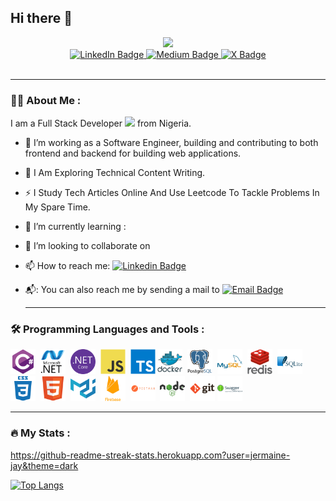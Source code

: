 ## Hi there 👋

<div id="header" align="center">
  <img src="https://i.giphy.com/media/v1.Y2lkPTc5MGI3NjExYml4aDZ2eDBsYnEycGN4NnJvaWV1Y2RkeXl2a3VtemFnOHQ0bXY2MyZlcD12MV9pbnRlcm5hbF9naWZfYnlfaWQmY3Q9cw/fYwwJG7ftffzzCm3mW/giphy.gif" width="100"/>
</div>
<div id="badges" align="center">
  <a href="https://www.linkedin.com/in/johnson-chukwu-0843a1216">
    <img src="https://img.shields.io/badge/LinkedIn-blue?style=for-the-badge&logo=linkedin&logoColor=white" alt="LinkedIn Badge"/>
  </a>
  <a href="https://medium.com/@jermaine_jay">
    <img src="https://img.shields.io/badge/Medium-black?style=for-the-badge&logo=medium&logoColor=white" alt="Medium Badge"/>
  </a>
  <a href="https://x.com/Jermane_Jay">
    <img src="https://img.shields.io/badge/X-black?style=for-the-badge&logo=X&logoColor=white" alt="X Badge"/>
  </a>
</div>
<div id="badges" align="center">
  <img src="https://komarev.com/ghpvc/?username=jermine-jay&style=flat-square&color=blue" alt=""/>
</div>

---

### :woman_technologist: About Me :

I am a Full Stack Developer <img src="https://media.giphy.com/media/WUlplcMpOCEmTGBtBW/giphy.gif" width="30"> from Nigeria.

- :telescope: I’m working as a Software Engineer, building and contributing to both frontend and backend for building web applications.

- :seedling: I Am Exploring Technical Content Writing.

- :zap: I Study Tech Articles Online And Use Leetcode To Tackle Problems In My Spare Time.

- 🌱 I’m currently learning :

- 👯 I’m looking to collaborate on 
    
- :mailbox: How to reach me: [![Linkedin Badge](https://img.shields.io/badge/-kakbar-blue?style=flat&logo=Linkedin&logoColor=white)](https://www.linkedin.com/in/johnson-chukwu-0843a1216/)
  
- 📬: You can also reach me by sending a mail to [![Email Badge](https://img.shields.io/badge/-Gmail-red?style=flat&logo=Gmail&logoColor=white)](jsonosita@gmail.com)

  ---

### :hammer_and_wrench: Programming Languages and Tools :

<div>
  <img src="https://github.com/devicons/devicon/blob/master/icons/csharp/csharp-original.svg" title="Csharp" alt="Csharp" width="40" height="40"/>&nbsp;
  <img src="https://github.com/devicons/devicon/blob/master/icons/dot-net/dot-net-original-wordmark.svg" title="Dot-net" alt="Dot-net" width="40" height="40"/>&nbsp;
  <img src="https://github.com/devicons/devicon/blob/master/icons/dotnetcore/dotnetcore-original.svg" title="Dotnetcore" alt="Dotnetcore" width="40" height="40"/>&nbsp;
  <img src="https://github.com/devicons/devicon/blob/master/icons/javascript/javascript-original.svg" title="JavaScript" alt="JavaScript" width="40" height="40"/>&nbsp;
  <img src="https://github.com/devicons/devicon/blob/master/icons/typescript/typescript-original.svg" title="TypeScript" **alt="TypeScript" width="40" height="40"/>
  <img src="https://github.com/devicons/devicon/blob/master/icons/docker/docker-original-wordmark.svg" title="Docker" alt="Docker" width="40" height="40"/>&nbsp;
  <img src="https://github.com/devicons/devicon/blob/master/icons/postgresql/postgresql-original-wordmark.svg" title="Postgresql" alt="Postgresql " width="40" height="40"/>&nbsp;
  <img src="https://github.com/devicons/devicon/blob/master/icons/mysql/mysql-original-wordmark.svg" title="MySQL"  alt="MySQL" width="40" height="40"/>&nbsp;
  <img src="https://github.com/devicons/devicon/blob/master/icons/redis/redis-original-wordmark.svg" title="Redis" alt="Redis" width="40" height="40"/>&nbsp;
  <img src="https://github.com/devicons/devicon/blob/master/icons/sqlite/sqlite-original-wordmark.svg" title="Sqllie" **alt="Sqllite" width="40" height="40"/>
  <img src="https://github.com/devicons/devicon/blob/master/icons/css3/css3-plain-wordmark.svg"  title="CSS3" alt="CSS" width="40" height="40"/>&nbsp;
  <img src="https://github.com/devicons/devicon/blob/master/icons/html5/html5-original.svg" title="HTML5" alt="HTML" width="40" height="40"/>&nbsp;
  <img src="https://github.com/devicons/devicon/blob/master/icons/materialui/materialui-original.svg" title="Material UI" alt="Material UI" width="40" height="40"/>&nbsp;
  <img src="https://github.com/devicons/devicon/blob/master/icons/firebase/firebase-plain-wordmark.svg" title="Firebase" alt="Firebase" width="40" height="40"/>&nbsp;
  <img src="https://github.com/devicons/devicon/blob/master/icons/postman/postman-original-wordmark.svg" title="Postman"  alt="Postman" width="40" height="40"/>&nbsp;
  <img src="https://github.com/devicons/devicon/blob/master/icons/nodejs/nodejs-original-wordmark.svg" title="NodeJS" alt="NodeJS" width="40" height="40"/>&nbsp;
  <img src="https://github.com/devicons/devicon/blob/master/icons/git/git-original-wordmark.svg" title="Git" **alt="Git" width="40" height="40"/>
  <img src="https://github.com/devicons/devicon/blob/master/icons/swagger/swagger-original-wordmark.svg" title="Swagger" **alt="Swagger" width="40" height="40"/>
</div>

---

### :fire: My Stats :

https://github-readme-streak-stats.herokuapp.com?user=jermaine-jay&theme=dark


[![Top Langs](https://github-readme-stats.vercel.app/api/top-langs/?username=jermaine-jay&layout=compact&theme=vision-friendly-dark)](https://github.com/anuraghazra/github-readme-stats)
<!--
**Jermaine-jay/jermaine-jay** is a ✨ _special_ ✨ repository because its `README.md` (this file) appears on your GitHub profile.

Here are some ideas to get you started:

- 🔭 I’m currently working on ...
- 🌱 I’m currently learning ...
- 👯 I’m looking to collaborate on ...
- 🤔 I’m looking for help with ...
- 💬 Ask me about ...
- 📫 How to reach me: ...
- 😄 Pronouns: ...
- ⚡ Fun fact: ...
-->
